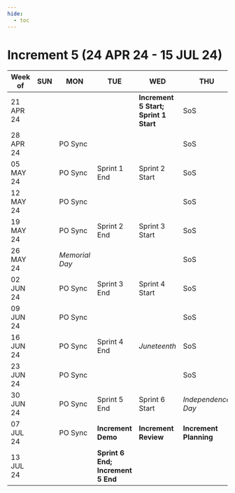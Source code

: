 ```yaml
---
hide:
  - toc
---
```


# Increment 5 (24 APR 24 - 15 JUL 24)

| Week of | SUN | MON | TUE | WED | THU | FRI | SAT | 
| --- | --- | --- | --- | --- | --- | --- | --- |
| 21 APR 24 | | | | **Increment 5 Start; Sprint 1 Start** | SoS | | | 
| 28 APR 24 | | PO Sync | | | SoS | | | 
| 05 MAY 24 | | PO Sync | Sprint 1 End | Sprint 2 Start | SoS | | | 
| 12 MAY 24 | | PO Sync | | | SoS | | | 
| 19 MAY 24 | | PO Sync | Sprint 2 End | Sprint 3 Start | SoS | | | 
| 26 MAY 24 | | _Memorial Day_ | | | SoS | | | 
| 02 JUN 24 | | PO Sync | Sprint 3 End | Sprint 4 Start | SoS | | | 
| 09 JUN 24 | | PO Sync | | | SoS | | | 
| 16 JUN 24 | | PO Sync | Sprint 4 End | _Juneteenth_ | SoS | | | 
| 23 JUN 24 | | PO Sync | | | SoS | | | 
| 30 JUN 24 | | PO Sync | Sprint 5 End | Sprint 6 Start | _Independence Day_ | | | 
| 07 JUL 24 | | PO Sync | **Increment Demo** | **Increment Review** | **Increment Planning** | **Increment Planning** | | 
| 13 JUL 24 | | | **Sprint 6 End; Increment 5 End** | | | | | 
